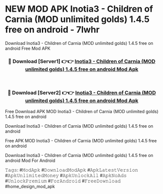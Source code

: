 # NEW MOD APK Inotia3 - Children of Carnia (MOD unlimited golds) 1.4.5 free on android - 7lwhr
Download Inotia3 - Children of Carnia (MOD unlimited golds) 1.4.5 free on android Free Mod APK

<div align="center">
<h3>🔴 Download [Server1] 👉👉 <a href="https://apk-comot.site?title=Inotia3_-_Children_of_Carnia_(MOD_unlimited_golds)_1.4.5_free_on_android">Inotia3 - Children of Carnia (MOD unlimited golds) 1.4.5 free on android Mod Apk</a></h3><br>

<h3>🔴 Download [Server2] 👉👉 <a href="https://apk-comot.site?title=Inotia3_-_Children_of_Carnia_(MOD_unlimited_golds)_1.4.5_free_on_android">Inotia3 - Children of Carnia (MOD unlimited golds) 1.4.5 free on android Mod Apk</a></h3>
</div>


Free Download APK MOD Inotia3 - Children of Carnia (MOD unlimited golds) 1.4.5 free on android

Download Inotia3 - Children of Carnia (MOD unlimited golds) 1.4.5 free on android 

Free APK MOD Inotia3 - Children of Carnia (MOD unlimited golds) 1.4.5 free on android 

Download Inotia3 - Children of Carnia (MOD unlimited golds) 1.4.5 free on android Mod For Android

𝚃𝚊𝚐𝚜: #𝙼𝚘𝚍𝙰𝚙𝚔 #𝙳𝚘𝚠𝚗𝚕𝚘𝚊𝚍𝙼𝚘𝚍𝙰𝚙𝚔 #𝙰𝚙𝚔𝙻𝚊𝚝𝚎𝚜𝚝𝚅𝚎𝚛𝚜𝚒𝚘𝚗 #𝙰𝚙𝚔𝚄𝚗𝚕𝚒𝚖𝚒𝚝𝚎𝚍𝙼𝚘𝚗𝚎𝚢 #𝙰𝚙𝚔𝚄𝚗𝚕𝚘𝚌𝚔𝙰𝚕𝚕 #𝙰𝚙𝚔𝙽𝚘𝙰𝚍𝚜 #𝚄𝚗𝚕𝚘𝚌𝚔𝙿𝚛𝚎𝚖𝚒𝚞𝚖 #𝙵𝚘𝚛𝙰𝚗𝚍𝚛𝚘𝚒𝚍 #𝙵𝚛𝚎𝚎𝙳𝚘𝚠𝚗𝚕𝚘𝚊𝚍 #home_design_mod_apk